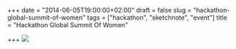 +++
date = "2014-06-05T19:00:00+02:00"
draft = false
slug = "hackathon-global-summit-of-women"
tags = ["hackathon", "sketchnote", "event"]
title = "Hackathon Global Summit Of Women"

+++
![](http://forestry.io/sites/if-azewa8mogmw/image/%2Fcontent%2Fimages%2F2014%2FJul%2Fhackgsw_notes_vjeantet.png)